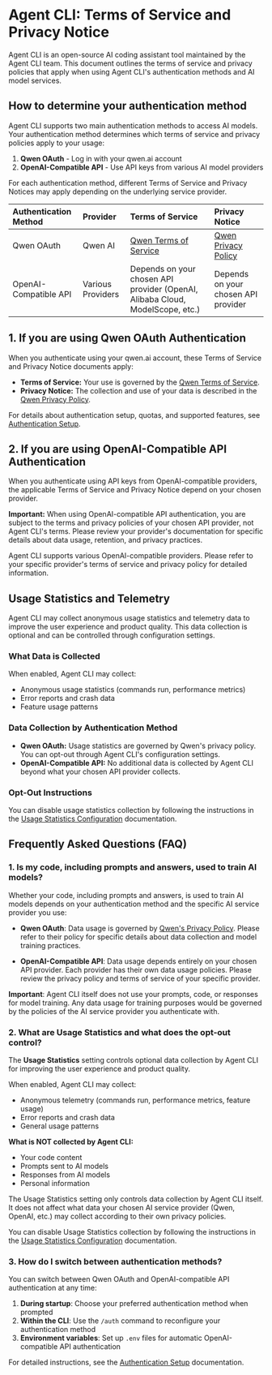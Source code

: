 # Agent CLI: Terms of Service and Privacy Notice

Agent CLI is an open-source AI coding assistant tool maintained by the Agent CLI team. This document outlines the terms of service and privacy policies that apply when using Agent CLI's authentication methods and AI model services.

## How to determine your authentication method

Agent CLI supports two main authentication methods to access AI models. Your authentication method determines which terms of service and privacy policies apply to your usage:

1. **Qwen OAuth** - Log in with your qwen.ai account
2. **OpenAI-Compatible API** - Use API keys from various AI model providers

For each authentication method, different Terms of Service and Privacy Notices may apply depending on the underlying service provider.

| Authentication Method | Provider          | Terms of Service                                                              | Privacy Notice                                       |
| :-------------------- | :---------------- | :---------------------------------------------------------------------------- | :--------------------------------------------------- |
| Qwen OAuth            | Qwen AI           | [Qwen Terms of Service](https://qwen.ai/termsservice)                         | [Qwen Privacy Policy](https://qwen.ai/privacypolicy) |
| OpenAI-Compatible API | Various Providers | Depends on your chosen API provider (OpenAI, Alibaba Cloud, ModelScope, etc.) | Depends on your chosen API provider                  |

## 1. If you are using Qwen OAuth Authentication

When you authenticate using your qwen.ai account, these Terms of Service and Privacy Notice documents apply:

- **Terms of Service:** Your use is governed by the [Qwen Terms of Service](https://qwen.ai/termsservice).
- **Privacy Notice:** The collection and use of your data is described in the [Qwen Privacy Policy](https://qwen.ai/privacypolicy).

For details about authentication setup, quotas, and supported features, see [Authentication Setup](./cli/authentication.md).

## 2. If you are using OpenAI-Compatible API Authentication

When you authenticate using API keys from OpenAI-compatible providers, the applicable Terms of Service and Privacy Notice depend on your chosen provider.

**Important:** When using OpenAI-compatible API authentication, you are subject to the terms and privacy policies of your chosen API provider, not Agent CLI's terms. Please review your provider's documentation for specific details about data usage, retention, and privacy practices.

Agent CLI supports various OpenAI-compatible providers. Please refer to your specific provider's terms of service and privacy policy for detailed information.

## Usage Statistics and Telemetry

Agent CLI may collect anonymous usage statistics and telemetry data to improve the user experience and product quality. This data collection is optional and can be controlled through configuration settings.

### What Data is Collected

When enabled, Agent CLI may collect:

- Anonymous usage statistics (commands run, performance metrics)
- Error reports and crash data
- Feature usage patterns

### Data Collection by Authentication Method

- **Qwen OAuth:** Usage statistics are governed by Qwen's privacy policy. You can opt-out through Agent CLI's configuration settings.
- **OpenAI-Compatible API:** No additional data is collected by Agent CLI beyond what your chosen API provider collects.

### Opt-Out Instructions

You can disable usage statistics collection by following the instructions in the [Usage Statistics Configuration](./cli/configuration.md#usage-statistics) documentation.

## Frequently Asked Questions (FAQ)

### 1. Is my code, including prompts and answers, used to train AI models?

Whether your code, including prompts and answers, is used to train AI models depends on your authentication method and the specific AI service provider you use:

- **Qwen OAuth**: Data usage is governed by [Qwen's Privacy Policy](https://qwen.ai/privacy). Please refer to their policy for specific details about data collection and model training practices.

- **OpenAI-Compatible API**: Data usage depends entirely on your chosen API provider. Each provider has their own data usage policies. Please review the privacy policy and terms of service of your specific provider.

**Important**: Agent CLI itself does not use your prompts, code, or responses for model training. Any data usage for training purposes would be governed by the policies of the AI service provider you authenticate with.

### 2. What are Usage Statistics and what does the opt-out control?

The **Usage Statistics** setting controls optional data collection by Agent CLI for improving the user experience and product quality.

When enabled, Agent CLI may collect:

- Anonymous telemetry (commands run, performance metrics, feature usage)
- Error reports and crash data
- General usage patterns

**What is NOT collected by Agent CLI:**

- Your code content
- Prompts sent to AI models
- Responses from AI models
- Personal information

The Usage Statistics setting only controls data collection by Agent CLI itself. It does not affect what data your chosen AI service provider (Qwen, OpenAI, etc.) may collect according to their own privacy policies.

You can disable Usage Statistics collection by following the instructions in the [Usage Statistics Configuration](./cli/configuration.md#usage-statistics) documentation.

### 3. How do I switch between authentication methods?

You can switch between Qwen OAuth and OpenAI-compatible API authentication at any time:

1. **During startup**: Choose your preferred authentication method when prompted
2. **Within the CLI**: Use the `/auth` command to reconfigure your authentication method
3. **Environment variables**: Set up `.env` files for automatic OpenAI-compatible API authentication

For detailed instructions, see the [Authentication Setup](./cli/authentication.md) documentation.
